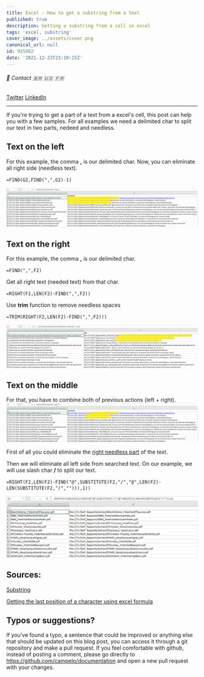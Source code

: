 ```yaml
---
title: Excel - How to get a substring from a text
published: true
description: Getting a substring from a cell in excel
tags: 'excel, substring'
cover_image: ../assets/cover.png
canonical_url: null
id: 935082
date: '2021-12-23T23:10:15Z'
---
```


###### :postbox: Contact :brazil: :us: :fr:

[Twitter](https://twitter.com/campelo87)
[LinkedIn](https://www.linkedin.com/in/flavio-campelo/?locale=en_US)

---

If you're trying to get a part of a text from a excel's cell, this post can help you with a few samples.
For all examples we need a delimited char to split our text in two parts, nedeed and needless.

## Text on the left
For this example, the comma <strong>,</strong> is our delimited char. Now, you can eliminate all right side (needless text).

```
=FIND(G2,FIND(",",G2)-1)
```
![Image 1](./assets/img1.png)


## Text on the right
For this example, the comma <strong>,</strong> is our delimited char.

```
=FIND(",",F2)
```

Get all right text (needed text) from that char.
```
=RIGHT(F2,LEN(F2)-FIND(",",F2))
```

Use <strong>trim</strong> function to remove needless spaces
```
=TRIM(RIGHT(F2,LEN(F2)-FIND(",",F2)))
```

![Image 3](./assets/img3.png)


## Text on the middle
For that, you have to combine both of previous actions (left + right).
![Image 4](./assets/img4.png)

First of all you could eliminate the [right needless part](#text-on-the-left) of the text.

Then we will eliminate all left side from searched text. On our example, we will use slash char <strong>/</strong> to split our text.
```
=RIGHT(F2,LEN(F2)-FIND("@",SUBSTITUTE(F2,"/","@",LEN(F2)-LEN(SUBSTITUTE(F2,"/",""))),1))
```
![Image 2](./assets/img2.png)

## Sources:

[Substring](https://www.excel-easy.com/examples/substring.html#:~:text=To%20extract%20the%20leftmost%20characters,correct%20number%20of%20leftmost%20characters.)

[Getting the last position of a character using excel formula](https://trumpexcel.com/find-characters-last-position/)

## Typos or suggestions?

If you've found a typo, a sentence that could be improved or anything else that should be updated on this blog post, you can access it through a git repository and make a pull request. If you feel comfortable with github, instead of posting a comment, please go directly to https://github.com/campelo/documentation and open a new pull request with your changes.
